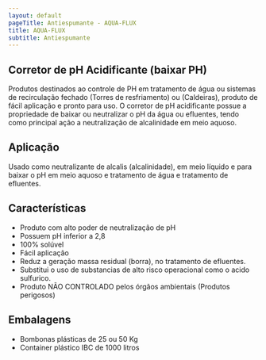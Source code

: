 ```yaml
---
layout: default
pageTitle: Antiespumante - AQUA-FLUX
title: AQUA-FLUX
subtitle: Antiespumante
---
```


## Corretor de pH Acidificante (baixar PH)

Produtos destinados ao controle de PH em tratamento de água ou sistemas de recirculação fechado (Torres de resfriamento) ou (Caldeiras), produto de fácil aplicação e pronto para uso.
O corretor de pH acidificante possue a propriedade de baixar ou neutralizar o pH da água ou efluentes, tendo como principal ação a neutralização de alcalinidade em meio aquoso.

## Aplicação
Usado como neutralizante de alcalis (alcalinidade), em meio líquido e para baixar o pH em meio aquoso e tratamento de água e tratamento de efluentes.

## Características

- Produto com alto poder de neutralização de pH
- Possuem pH inferior a 2,8
- 100% solúvel
- Fácil aplicação
- Reduz a geração massa residual (borra), no tratamento de efluentes.
- Substitui o uso de substancias de alto risco operacional como o acido sulfurico.
- Produto NÃO CONTROLADO pelos órgãos ambientais (Produtos perigosos) 

## Embalagens

- Bombonas plásticas de 25 ou 50 Kg
- Container plástico IBC de 1000 litros
